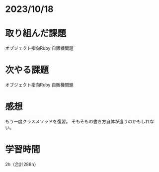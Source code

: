 # 2023/10/18
# 取り組んだ課題
オブジェクト指向Ruby 自販機問題
  
# 次やる課題
オブジェクト指向Ruby 自販機問題

# 感想
もう一度クラスメソッドを復習。
そもそもの書き方自体が違うのかもしれない。


# 学習時間
2h（合計288h）
